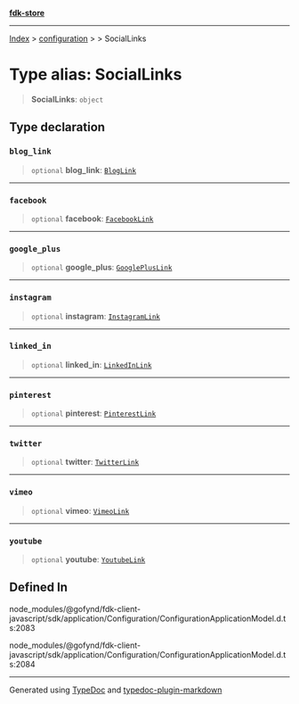 [**fdk-store**](../../../README.md)
***

[Index](../../../API.md) > [configuration](../../README.md) > [<internal>](../README.md) > SocialLinks

# Type alias: SocialLinks

> **SocialLinks**: `object`

## Type declaration

### `blog_link`

> `optional` **blog\_link**: [`BlogLink`](type-alias.BlogLink.md)

***

### `facebook`

> `optional` **facebook**: [`FacebookLink`](type-alias.FacebookLink.md)

***

### `google_plus`

> `optional` **google\_plus**: [`GooglePlusLink`](type-alias.GooglePlusLink.md)

***

### `instagram`

> `optional` **instagram**: [`InstagramLink`](type-alias.InstagramLink.md)

***

### `linked_in`

> `optional` **linked\_in**: [`LinkedInLink`](type-alias.LinkedInLink.md)

***

### `pinterest`

> `optional` **pinterest**: [`PinterestLink`](type-alias.PinterestLink.md)

***

### `twitter`

> `optional` **twitter**: [`TwitterLink`](type-alias.TwitterLink.md)

***

### `vimeo`

> `optional` **vimeo**: [`VimeoLink`](type-alias.VimeoLink.md)

***

### `youtube`

> `optional` **youtube**: [`YoutubeLink`](type-alias.YoutubeLink.md)

## Defined In

node\_modules/@gofynd/fdk-client-javascript/sdk/application/Configuration/ConfigurationApplicationModel.d.ts:2083

node\_modules/@gofynd/fdk-client-javascript/sdk/application/Configuration/ConfigurationApplicationModel.d.ts:2084

***
Generated using [TypeDoc](https://typedoc.org/) and [typedoc-plugin-markdown](https://www.npmjs.com/package/typedoc-plugin-markdown)
